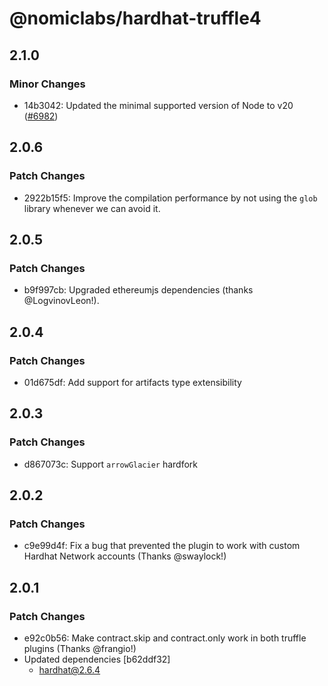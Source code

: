 # @nomiclabs/hardhat-truffle4

## 2.1.0

### Minor Changes

- 14b3042: Updated the minimal supported version of Node to v20 ([#6982](https://github.com/NomicFoundation/hardhat/pull/6982))

## 2.0.6

### Patch Changes

- 2922b15f5: Improve the compilation performance by not using the `glob` library whenever we can avoid it.

## 2.0.5

### Patch Changes

- b9f997cb: Upgraded ethereumjs dependencies (thanks @LogvinovLeon!).

## 2.0.4

### Patch Changes

- 01d675df: Add support for artifacts type extensibility

## 2.0.3

### Patch Changes

- d867073c: Support `arrowGlacier` hardfork

## 2.0.2

### Patch Changes

- c9e99d4f: Fix a bug that prevented the plugin to work with custom Hardhat Network accounts (Thanks @swaylock!)

## 2.0.1

### Patch Changes

- e92c0b56: Make contract.skip and contract.only work in both truffle plugins (Thanks @frangio!)
- Updated dependencies [b62ddf32]
  - hardhat@2.6.4
